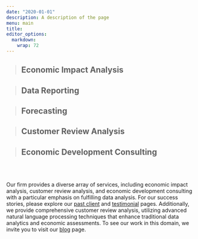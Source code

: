 ```yaml
---
date: "2020-01-01"
description: A description of the page
menu: main
title: 
editor_options: 
  markdown: 
    wrap: 72
---
```


> ## Economic Impact Analysis

> ## Data Reporting

> ## Forecasting

> ## Customer Review Analysis

> ## Economic Development Consulting

<br> <br>

Our firm provides a diverse array of services, including economic impact
analysis, customer review analysis, and economic development consulting
with a particular emphasis on fulfilling data analysis. For our success
stories, please explore our [past
client](https://danielleeconsulting.com/past_clients/) and
[testimonial](https://danielleeconsulting.com/testimonials/) pages.
Additionally, we provide comprehensive customer review analysis,
utilizing advanced natural language processing techniques that enhance
traditional data analytics and economic assessments. To see our work in
this domain, we invite you to visit our
[blog](https://danielleeconsulting.com/) page.
